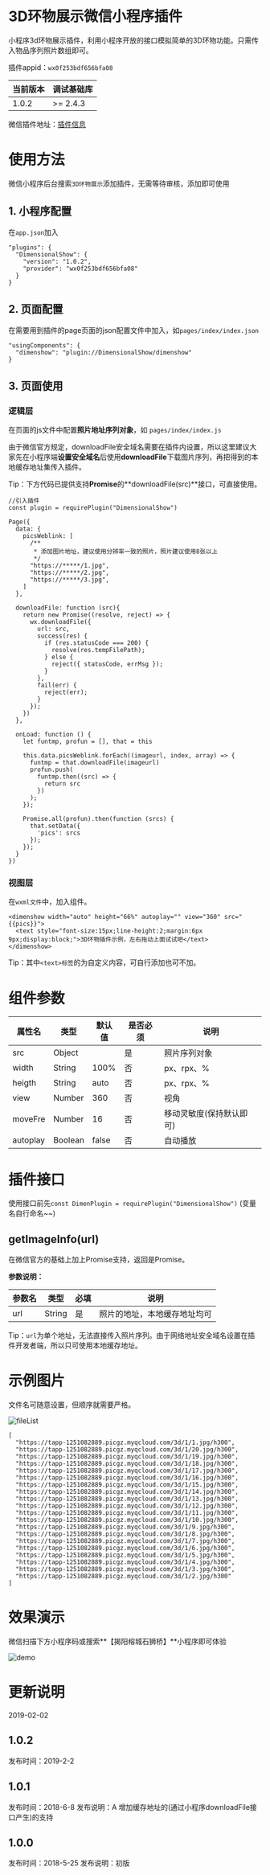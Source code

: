 ﻿# 3D环物展示微信小程序插件

小程序3d环物展示插件，利用小程序开放的接口模拟简单的3D环物功能。只需传入物品序列照片数组即可。

插件appid：`wx0f253bdf656bfa08`


当前版本 | 调试基础库
---|---
1.0.2 | >= 2.4.3 


微信插件地址：[插件信息](https://mp.weixin.qq.com/wxopen/pluginbasicprofile?action=intro&appid=wx0f253bdf656bfa08&token=1772901724&lang=zh_CN)

# 使用方法

微信小程序后台搜索`3D环物展示`添加插件，无需等待审核，添加即可使用

## 1. 小程序配置

在`app.json`加入

```
"plugins": {
  "DimensionalShow": {
    "version": "1.0.2",
    "provider": "wx0f253bdf656bfa08"
  }
}
```

## 2. 页面配置

在需要用到插件的page页面的json配置文件中加入，如`pages/index/index.json`

```
"usingComponents": {
  "dimenshow": "plugin://DimensionalShow/dimenshow"
}
```

## 3. 页面使用

### 逻辑层

在页面的js文件中配置**照片地址序列对象**，如 `pages/index/index.js`

由于微信官方规定，downloadFile安全域名需要在插件内设置，所以这里建议大家先在小程序端**设置安全域名**后使用**downloadFile**下载图片序列，再把得到的本地缓存地址集传入插件。

Tip：下方代码已提供支持**Promise**的**downloadFile(src)**接口，可直接使用。

```
//引入插件
const plugin = requirePlugin("DimensionalShow")

Page({
  data: {
    picsWeblink: [
      /**
       * 添加图片地址，建议使用分辨率一致的照片，照片建议使用8张以上
       */
      "https://*****/1.jpg",
      "https://*****/2.jpg",
      "https://*****/3.jpg",
    ]
  },

  downloadFile: function (src){
    return new Promise((resolve, reject) => {
      wx.downloadFile({
        url: src,
        success(res) {
          if (res.statusCode === 200) {
            resolve(res.tempFilePath);
          } else {
            reject({ statusCode, errMsg });
          }
        },
        fail(err) {
          reject(err);
        }
      });
    })
  },

  onLoad: function () {
    let funtmp, profun = [], that = this
    
    this.data.picsWeblink.forEach((imageurl, index, array) => {
      funtmp = that.downloadFile(imageurl)
      profun.push(
        funtmp.then((src) => {
          return src
        })
      );
    });

    Promise.all(profun).then(function (srcs) {
      that.setData({
        'pics': srcs
      });
    });
  }
})
```

### 视图层

在`wxml文件`中，加入组件。

```
<dimenshow width="auto" height="66%" autoplay="" view="360" src="{{pics}}">
  <text style="font-size:15px;line-height:2;margin:6px 9px;display:block;">3D环物插件示例，左右拖动上面试试吧</text>
</dimenshow>
```

Tip：其中`<text>标签`的为自定义内容，可自行添加也可不加。


# 组件参数

属性名 | 类型 | 默认值 | 是否必须 | 说明
---|---|---|---|---
src | Object |  | 是 | 照片序列对象
width | String | 100% | 否 | px、rpx、%
heigth | String | auto | 否 | px、rpx、%
view | Number | 360 | 否 | 视角
moveFre | Number | 16 | 否 | 移动灵敏度(保持默认即可)
autoplay | Boolean | false | 否 | 自动播放

# 插件接口

使用接口前先`const DimenPlugin = requirePlugin("DimensionalShow")` (变量名自行命名~~)

## getImageInfo(url)

在微信官方的基础上加上Promise支持，返回是Promise。

**参数说明：**

参数名 | 类型 | 必填 | 说明
---|---|---|---
url | String | 是 | 照片的地址，本地缓存地址均可

Tip：`url`为单个地址，无法直接传入照片序列。由于网络地址安全域名设置在插件开发者端，所以只可使用本地缓存地址。


# 示例图片

文件名可随意设置，但顺序就需要严格。

![fileList](list.jpg)

```
[
  "https://tapp-1251082889.picgz.myqcloud.com/3d/1/1.jpg/h300",
  "https://tapp-1251082889.picgz.myqcloud.com/3d/1/20.jpg/h300",
  "https://tapp-1251082889.picgz.myqcloud.com/3d/1/19.jpg/h300",
  "https://tapp-1251082889.picgz.myqcloud.com/3d/1/18.jpg/h300",
  "https://tapp-1251082889.picgz.myqcloud.com/3d/1/17.jpg/h300",
  "https://tapp-1251082889.picgz.myqcloud.com/3d/1/16.jpg/h300",
  "https://tapp-1251082889.picgz.myqcloud.com/3d/1/15.jpg/h300",
  "https://tapp-1251082889.picgz.myqcloud.com/3d/1/14.jpg/h300",
  "https://tapp-1251082889.picgz.myqcloud.com/3d/1/13.jpg/h300",
  "https://tapp-1251082889.picgz.myqcloud.com/3d/1/12.jpg/h300",
  "https://tapp-1251082889.picgz.myqcloud.com/3d/1/11.jpg/h300",
  "https://tapp-1251082889.picgz.myqcloud.com/3d/1/10.jpg/h300",
  "https://tapp-1251082889.picgz.myqcloud.com/3d/1/9.jpg/h300",
  "https://tapp-1251082889.picgz.myqcloud.com/3d/1/8.jpg/h300",
  "https://tapp-1251082889.picgz.myqcloud.com/3d/1/7.jpg/h300",
  "https://tapp-1251082889.picgz.myqcloud.com/3d/1/6.jpg/h300",
  "https://tapp-1251082889.picgz.myqcloud.com/3d/1/5.jpg/h300",
  "https://tapp-1251082889.picgz.myqcloud.com/3d/1/4.jpg/h300",
  "https://tapp-1251082889.picgz.myqcloud.com/3d/1/3.jpg/h300",
  "https://tapp-1251082889.picgz.myqcloud.com/3d/1/2.jpg/h300"
]
```

# 效果演示

微信扫描下方小程序码或搜索**【揭阳榕城石狮桥】**小程序即可体验

![demo](https://raw.githubusercontent.com/hiteochew/DimensionalShow-wxapp-plugin/master/demo.jpg "揭阳榕城石狮桥小程序码")


# 更新说明
2019-02-02

## 1.0.2

发布时间：2019-2-2


## 1.0.1

发布时间：2018-6-8
发布说明：A 增加缓存地址的(通过小程序downloadFile接口产生)的支持

## 1.0.0

发布时间：2018-5-25
发布说明：初版


